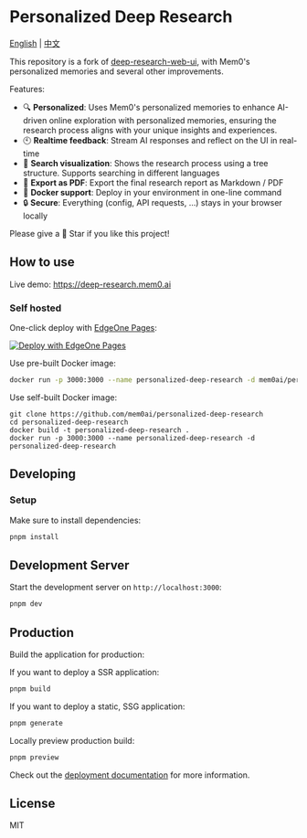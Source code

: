 # Personalized Deep Research

[English](README.md) | [中文](README_zh.md)

This repository is a fork of [deep-research-web-ui](https://github.com/AnotiaWang/deep-research-web-ui), with Mem0's personalized memories and several other improvements.

Features:

- 🔍 **Personalized**: Uses Mem0's personalized memories to enhance AI-driven online exploration with personalized memories, ensuring the research process aligns with your unique insights and experiences.
- 🕙 **Realtime feedback**: Stream AI responses and reflect on the UI in real-time
- 🌳 **Search visualization**: Shows the research process using a tree structure. Supports searching in different languages
- 📄 **Export as PDF**: Export the final research report as Markdown / PDF
- 🐳 **Docker support**: Deploy in your environment in one-line command
- 🔒 **Secure**: Everything (config, API requests, ...) stays in your browser locally

Please give a 🌟 Star if you like this project!

## How to use

Live demo: <a href="https://deep-research.mem0.ai" target="_blank">https://deep-research.mem0.ai</a>

### Self hosted

One-click deploy with [EdgeOne Pages](https://edgeone.ai/products/pages):

[![Deploy with EdgeOne Pages](https://cdnstatic.tencentcs.com/edgeone/pages/deploy.svg)](https://edgeone.ai/pages/new?from=github&template=https://github.com/mem0ai/personalized-deep-research&from=github)

Use pre-built Docker image:

```bash
docker run -p 3000:3000 --name personalized-deep-research -d mem0ai/personalized-deep-research:latest
```

Use self-built Docker image:

```
git clone https://github.com/mem0ai/personalized-deep-research
cd personalized-deep-research
docker build -t personalized-deep-research .
docker run -p 3000:3000 --name personalized-deep-research -d personalized-deep-research
```

## Developing

### Setup

Make sure to install dependencies:

```bash
pnpm install
```

## Development Server

Start the development server on `http://localhost:3000`:

```bash
pnpm dev
```

## Production

Build the application for production:

If you want to deploy a SSR application:

```bash
pnpm build
```

If you want to deploy a static, SSG application:

```bash
pnpm generate
```

Locally preview production build:

```bash
pnpm preview
```

Check out the [deployment documentation](https://nuxt.com/docs/getting-started/deployment) for more information.

## License

MIT

